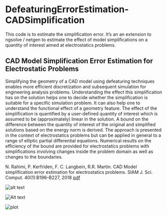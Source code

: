 # DefeaturingErrorEstimation-CADSimplification
This code is to estimate the simplification error. It’s an an extension to ngsolve / netgen to estimate the effect of model simplifications on a quantity of interest aimed at electrostatics problems.

## CAD Model Simplification Error Estimation for Electrostatic Problems
Simplifying the geometry of a CAD model using defeaturing techniques enables more efficient discretization and subsequent simulation for engineering analysis problems. Understanding the effect this simplification has on the solution helps one to decide whether the simplification is suitable for a specific simulation problem. It can also help one to understand the functional effect of a geometry feature. The effect of the simplification is quantified by a user-defined quantity of interest which is assumed to be (approximately) linear in the solution. A bound on the difference between the quantity of interest of the original and simplified solutions based on the energy norm is derived. The approach is presented in the context of electrostatics problems but can be applied in general to a range of elliptic partial differential equations. Numerical results on the efficiency of the bound are provided for electrostatics problems with simplifications involving changes inside the problem domain as well as changes to the boundaries.

N. Rahimi, P. Kerfriden, F. C. Langbein, R.R. Martin. CAD Model simplification error estimation for electrostatics problems. SIAM J. Sci. Comput. 40(1):B196–B227, 2018 [pdf](https://epubs.siam.org/doi/10.1137/16M1078641)

![alt text](git@github.com:NavidCOMSC/DefeaturingErrorEstimation-CADSimplification.git/blob/main/SimpErrES-4.25.png?raw=true)

![Alt text](/Users/navidrahimi/Downloads/SimpErrES-4.25.png?raw=true "Title")

![plot](./Users/navidrahimi/Downloads/SimpErrES-4.25.png)
